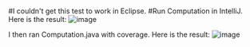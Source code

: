 #


#I couldn't get this test to work in Eclipse.
#Run Computation in IntelliJ. Here is the result:
![image](https://user-images.githubusercontent.com/43865276/120698387-fb894c00-c47c-11eb-8822-4473a1e403c1.png)





I then ran Computation.java with coverage. Here is the result:
![image](https://user-images.githubusercontent.com/43865276/120698472-1d82ce80-c47d-11eb-9cf5-613f87e78071.png)


